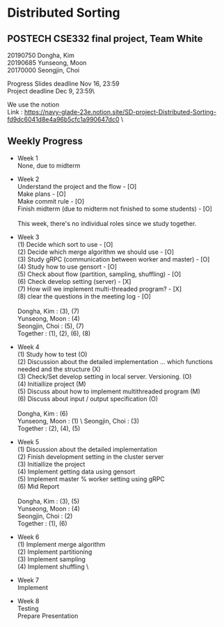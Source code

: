 # Distributed Sorting
## POSTECH CSE332 final project, Team White
 20190750 Dongha, Kim \
 20190685 Yunseong, Moon \
 20170000 Seongjin, Choi 

Progress Slides deadline Nov 16, 23:59 \
Project deadline Dec 9, 23:59\

We use the notion \
Link : https://navy-glade-23e.notion.site/SD-project-Distributed-Sorting-fd9dc6041d8e4a96b5cfc1a990647dc0 \
## Weekly Progress

* Week 1 \
None, due to midterm

* Week 2 \
Understand the project and the flow - [O] \
Make plans - [O] \
Make commit rule - [O] \
Finish midterm (due to midterm not finished to some students) - [O] \
\
This week, there's no individual roles since we study together.


* Week 3 \
(1) Decide which sort to use - [O] \
(2) Decide which merge algorithm we should use - [O] \
(3) Study gRPC (communication between worker and master) - [O] \
(4) Study how to use gensort - [O] \
(5) Check about flow (partition, sampling, shuffling) - [O] \
(6) Check develop setting (server) - [X]\
(7) How will we implement multi-threaded program? - [X] \
(8) clear the questions in the meeting log - [O]
\
\
Dongha, Kim : (3), (7) \
Yunseong, Moon : (4) \
Seongjin, Choi : (5), (7) \
Together : (1), (2), (6), (8)

* Week 4 \
(1) Study how to test (O) \
(2) Discussion about the detailed implementation ... which functions needed and the structure (X) \
(3) Check/Set develop setting in local server. Versioning. (O) \
(4) Initiallize project (M) \
(5) Discuss about how to implement multithreaded program (M) \
(6) Discuss about input / output specification (O) 
\
\
Dongha, Kim : (6) \
Yunseong, Moon : (1) \ 
Seongjin, Choi : (3) \
Together : (2), (4), (5)

* Week 5 \
(1) Discussion about the detailed implementation \
(2) Finish development setting in the cluster server \
(3) Initiallize the project \
(4) Implement getting data using gensort \
(5) Implement master % worker setting using gRPC \
(6) Mid Report
\
\
Dongha, Kim : (3), (5) \
Yunseong, Moon : (4) \
Seongjin, Choi : (2) \
Together : (1), (6)

* Week 6 \
(1) Implement merge algorithm \
(2) Implement partitioning \
(3) Implement sampling \
(4) Implement shuffling \

* Week 7 \
Implement

* Week 8 \
Testing \
Prepare Presentation

